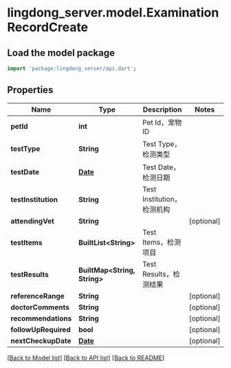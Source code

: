 # lingdong_server.model.ExaminationRecordCreate

## Load the model package
```dart
import 'package:lingdong_server/api.dart';
```

## Properties
Name | Type | Description | Notes
------------ | ------------- | ------------- | -------------
**petId** | **int** | Pet Id，宠物ID | 
**testType** | **String** | Test Type，检测类型 | 
**testDate** | [**Date**](Date.md) | Test Date，检测日期 | 
**testInstitution** | **String** | Test Institution，检测机构 | 
**attendingVet** | **String** |  | [optional] 
**testItems** | **BuiltList&lt;String&gt;** | Test Items，检测项目 | 
**testResults** | **BuiltMap&lt;String, String&gt;** | Test Results，检测结果 | 
**referenceRange** | **String** |  | [optional] 
**doctorComments** | **String** |  | [optional] 
**recommendations** | **String** |  | [optional] 
**followUpRequired** | **bool** |  | [optional] 
**nextCheckupDate** | [**Date**](Date.md) |  | [optional] 

[[Back to Model list]](../README.md#documentation-for-models) [[Back to API list]](../README.md#documentation-for-api-endpoints) [[Back to README]](../README.md)


